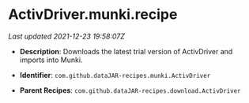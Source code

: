 # ActivDriver.munki.recipe

_Last updated 2021-12-23 19:58:07Z_

- **Description**: Downloads the latest trial version of ActivDriver and imports into Munki.

- **Identifier**: `com.github.dataJAR-recipes.munki.ActivDriver`

- **Parent Recipes**: `com.github.dataJAR-recipes.download.ActivDriver`